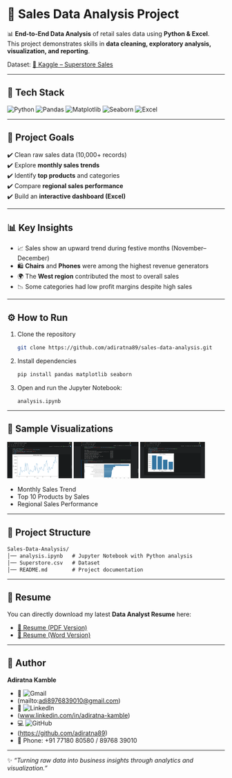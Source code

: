# 🛒 Sales Data Analysis Project  

📊 **End-to-End Data Analysis** of retail sales data using **Python & Excel**.  
This project demonstrates skills in **data cleaning, exploratory analysis, visualization, and reporting**.  

Dataset: [📂 Kaggle – Superstore Sales](https://www.kaggle.com/datasets/vivek468/superstore-dataset-final)  

---

## 🚀 Tech Stack  

![Python](https://img.shields.io/badge/Python-3776AB?style=flat-square&logo=python&logoColor=white) 
![Pandas](https://img.shields.io/badge/Pandas-150458?style=flat-square&logo=pandas&logoColor=white) 
![Matplotlib](https://img.shields.io/badge/Matplotlib-003B57?style=flat-square&logo=plotly&logoColor=white) 
![Seaborn](https://img.shields.io/badge/Seaborn-4E9BCD?style=flat-square&logo=databricks&logoColor=white) 
![Excel](https://img.shields.io/badge/MS_Excel-217346?style=flat-square&logo=microsoft-excel&logoColor=white)  

---

## 🔹 Project Goals  
✔️ Clean raw sales data (10,000+ records)  
✔️ Explore **monthly sales trends**  
✔️ Identify **top products** and categories  
✔️ Compare **regional sales performance**  
✔️ Build an **interactive dashboard (Excel)**  

---

## 📊 Key Insights  
- 📈 Sales show an upward trend during festive months (November–December)  
- 🛍️ **Chairs** and **Phones** were among the highest revenue generators  
- 🌍 The **West region** contributed the most to overall sales  
- 📉 Some categories had low profit margins despite high sales  

---

## ⚙️ How to Run  

1. Clone the repository  
   ```bash
   git clone https://github.com/adiratna89/sales-data-analysis.git
   ```

2. Install dependencies  
   ```bash
   pip install pandas matplotlib seaborn
   ```

3. Open and run the Jupyter Notebook:  
   ```
   analysis.ipynb
   ```

---

## 📌 Sample Visualizations  

<a href="https://github.com/adiratna89/sales-data-analysis/blob/main/Extra%20resources%20-%20Resume%20and%20Screenshots/Screenshot%202025-09-24%20184249.png">
  <img src="https://github.com/adiratna89/sales-data-analysis/blob/main/Extra%20resources%20-%20Resume%20and%20Screenshots/Screenshot%202025-09-24%20184249.png" alt="Screenshot 1" width="150"/></a>   <a href="https://github.com/adiratna89/sales-data-analysis/blob/main/Extra%20resources%20-%20Resume%20and%20Screenshots/Screenshot%202025-09-24%20184558.png"><img src="https://github.com/adiratna89/sales-data-analysis/blob/main/Extra%20resources%20-%20Resume%20and%20Screenshots/Screenshot%202025-09-24%20184558.png" alt="Screenshot 2" width="150"/></a>   <a href="https://github.com/adiratna89/sales-data-analysis/blob/main/Extra%20resources%20-%20Resume%20and%20Screenshots/Screenshot%202025-09-24%20184632.png"><img src="https://github.com/adiratna89/sales-data-analysis/blob/main/Extra%20resources%20-%20Resume%20and%20Screenshots/Screenshot%202025-09-24%20184632.png" alt="Screenshot 3" width="150"/></a>


- Monthly Sales Trend
- Top 10 Products by Sales  
- Regional Sales Performance  

---

## 📂 Project Structure  

```
Sales-Data-Analysis/
│── analysis.ipynb   # Jupyter Notebook with Python analysis
│── Superstore.csv   # Dataset
│── README.md        # Project documentation
```

---

## 📄 Resume  

You can directly download my latest **Data Analyst Resume** here:  

- [📑 Resume (PDF Version)](https://github.com/adiratna89/sales-data-analysis/blob/main/Extra%20resources%20-%20Resume%20and%20Screenshots/Adiratna_Kamble_Data_Analyst_Resume.pdf)  
- [📑 Resume (Word Version)](https://github.com/adiratna89/sales-data-analysis/blob/main/Extra%20resources%20-%20Resume%20and%20Screenshots/Adiratna_Kamble_Data_Analyst_Resume.docx)  

---

## 👤 Author  

**Adiratna Kamble**  
- 📧 ![Gmail](https://img.shields.io/badge/Gmail-D14836?style=for-the-badge&logo=gmail&logoColor=white)
- (mailto:adi8976839010@gmail.com)  
- 🔗 ![LinkedIn](https://img.shields.io/badge/LinkedIn-0077B5?style=for-the-badge&logo=linkedin&logoColor=white)
- (www.linkedin.com/in/adiratna-kamble)  
- 💻 ![GitHub](https://img.shields.io/badge/GitHub-000000?style=for-the-badge&logo=github&logoColor=white)
- (https://github.com/adiratna89)  
- 📱 Phone: +91 77180 80580 / 89768 39010  

---
✨ *“Turning raw data into business insights through analytics and visualization.”*  
